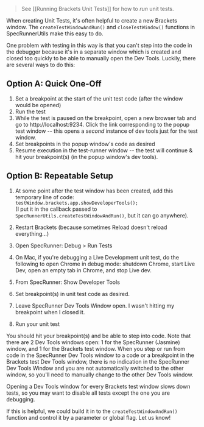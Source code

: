 > See [[Running Brackets Unit Tests]] for how to _run_ unit tests.

When creating Unit Tests, it's often helpful to create a new Brackets window. The `createTestWindowAndRun()` and `closeTestWindow()` functions in SpecRunnerUtils make this easy to do.

One problem with testing in this way is that you can't step into the code in the debugger because it's in a separate window which is created and closed too quickly to be able to manually open the Dev Tools. Luckily, there are several ways to do this:

## Option A: Quick One-Off

1. Set a breakpoint at the start of the unit test code (after the window would be opened)
2. Run the test
3. While the test is paused on the breakpoint, open a new browser tab and go to http://localhost:9234. Click the link corresponding to the popup test window -- this opens a _second_ instance of dev tools just for the test window.
4. Set breakpoints in the popup window's code as desired
5. Resume execution in the test-runner window -- the test will continue & hit your breakpoint(s) (in the popup window's dev tools).

## Option B: Repeatable Setup

1. At some point after the test window has been created, add this temporary line of code: <br>`testWindow.brackets.app.showDeveloperTools();` <br>(I put it in the callback passed to `SpecRunnerUtils.createTestWindowAndRun()`, but it can go anywhere).

2. Restart Brackets (because sometimes Reload doesn't reload everything...)

3. Open SpecRunner: Debug > Run Tests

4. On Mac, if you're debugging a Live Development unit test, do the following to open Chrome in debug mode: shutdown Chrome, start Live Dev, open an empty tab in Chrome, and stop Live dev.

5. From SpecRunner: Show Developer Tools

6. Set breakpoint(s) in unit test code as desired.

7. Leave SpecRunner Dev Tools Window open. I wasn't hitting my breakpoint when I closed it.

8. Run your unit test

You should hit your breakpoint(s) and be able to step into code. Note that there are 2 Dev Tools windows open: 1 for the SpecRunner (Jasmine) window, and 1 for the Brackets test window. When you step or run from code in the SpecRunner Dev Tools window to a code or a breakpoint in the Brackets test Dev Tools window, there is no indication in the SpecRunner Dev Tools Window and you are not automatically switched to the other window, so you'll need to manually change to the other Dev Tools window.

Opening a Dev Tools window for every Brackets test window slows down tests, so you may want to disable all tests except the one you are debugging.

If this is helpful, we could build it in to the `createTestWindowAndRun()` function and control it by a parameter or global flag. Let us know!